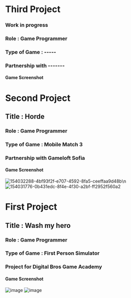 # Third Project
### Work in progress
### Role : Game Programmer
### Type of Game : -----
### Partnership with -------
#### Game Screenshot

# Second Project
## Title : Horde
### Role : Game Programmer
### Type of Game : Mobile Match 3
### Partnership with Gameloft Sofia
#### Game Screenshot 
![154032288-4bf93f2f-e707-4592-8fa5-ceeffaa9d48b](https://user-images.githubusercontent.com/90765299/178112689-7f6d554f-d397-4b85-a375-3c8ebfef18da.png)\n
![154031776-0b431edc-8f4e-4f30-a2bf-ff2952f560a2](https://user-images.githubusercontent.com/90765299/178112695-1969551f-60e6-4bda-86ed-5d98f040fc96.png)

# First Project
## Title : Wash my hero
### Role : Game Programmer
### Type of Game : First Person Simulator
### Project for Digital Bros Game Academy
#### Game Screenshot
![image](https://user-images.githubusercontent.com/90765299/178112837-24ef7a5b-863a-4409-b933-d8d1d488731a.png)
![image](https://user-images.githubusercontent.com/90765299/178112840-b094eea8-dea8-4676-89e5-0e9e3e87145d.png)
